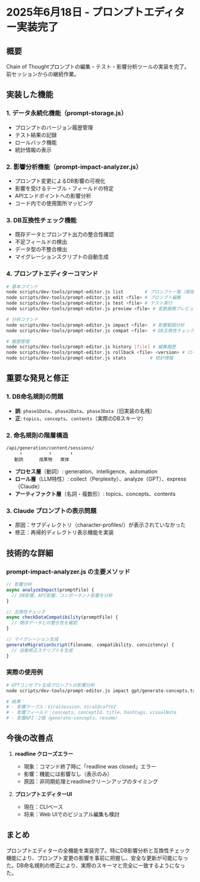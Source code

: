 # 2025年6月18日 - プロンプトエディター実装完了

## 概要
Chain of Thoughtプロンプトの編集・テスト・影響分析ツールの実装を完了。前セッションからの継続作業。

## 実装した機能

### 1. データ永続化機能（prompt-storage.js）
- プロンプトのバージョン履歴管理
- テスト結果の記録
- ロールバック機能
- 統計情報の表示

### 2. 影響分析機能（prompt-impact-analyzer.js）
- プロンプト変更によるDB影響の可視化
- 影響を受けるテーブル・フィールドの特定
- APIエンドポイントへの影響分析
- コード内での使用箇所マッピング

### 3. DB互換性チェック機能
- 既存データとプロンプト出力の整合性確認
- 不足フィールドの検出
- データ型の不整合検出
- マイグレーションスクリプトの自動生成

### 4. プロンプトエディターコマンド
```bash
# 基本コマンド
node scripts/dev-tools/prompt-editor.js list        # プロンプト一覧（再帰的）
node scripts/dev-tools/prompt-editor.js edit <file> # プロンプト編集
node scripts/dev-tools/prompt-editor.js test <file> # テスト実行
node scripts/dev-tools/prompt-editor.js preview <file> # 変数展開プレビュー

# 分析コマンド
node scripts/dev-tools/prompt-editor.js impact <file>  # 影響範囲分析
node scripts/dev-tools/prompt-editor.js compat <file>  # DB互換性チェック

# 履歴管理
node scripts/dev-tools/prompt-editor.js history [file] # 編集履歴
node scripts/dev-tools/prompt-editor.js rollback <file> <version> # ロールバック
node scripts/dev-tools/prompt-editor.js stats         # 統計情報
```

## 重要な発見と修正

### 1. DB命名規則の問題
- **誤**: `phase1Data`、`phase2Data`、`phase3Data`（旧実装の名残）
- **正**: `topics`、`concepts`、`contents`（実際のDBスキーマ）

### 2. 命名規則の階層構造
```
/api/generation/content/sessions/
     ↑          ↑       ↑
   動詞      成果物   実体
```

- **プロセス層**（動詞）: generation、intelligence、automation
- **ロール層**（LLM特性）: collect（Perplexity）、analyze（GPT）、express（Claude）
- **アーティファクト層**（名詞・複数形）: topics、concepts、contents

### 3. Claude プロンプトの表示問題
- 原因：サブディレクトリ（character-profiles/）が表示されていなかった
- 修正：再帰的ディレクトリ表示機能を実装

## 技術的な詳細

### prompt-impact-analyzer.js の主要メソッド
```javascript
// 影響分析
async analyzeImpact(promptFile) {
  // DB影響、API影響、コンポーネント影響を分析
}

// 互換性チェック
async checkDataCompatibility(promptFile) {
  // 既存データとの整合性を確認
}

// マイグレーション生成
generateMigrationScript(filename, compatibility, consistency) {
  // 自動修正スクリプトを生成
}
```

### 実際の使用例
```bash
# GPTコンセプト生成プロンプトの影響分析
node scripts/dev-tools/prompt-editor.js impact gpt/generate-concepts.txt

# 結果：
# - 影響テーブル：ViralSession、ViralDraftV2
# - 影響フィールド：concepts、conceptId、title、hashtags、visualNote
# - 影響API：2個（generate-concepts、resume）
```

## 今後の改善点

1. **readline クローズエラー**
   - 現象：コマンド終了時に「readline was closed」エラー
   - 影響：機能には影響なし（表示のみ）
   - 原因：非同期処理とreadlineクリーンアップのタイミング

2. **プロンプトエディターUI**
   - 現在：CLIベース
   - 将来：Web UIでのビジュアル編集も検討

## まとめ
プロンプトエディターの全機能を実装完了。特にDB影響分析と互換性チェック機能により、プロンプト変更の影響を事前に把握し、安全な更新が可能になった。DB命名規則の修正により、実際のスキーマと完全に一致するようになった。